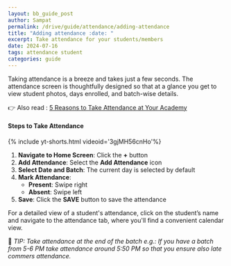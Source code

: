 ```yaml
---
layout: bb_guide_post
author: Sampat
permalink: /drive/guide/attendance/adding-attendance
title: "Adding attendance :date: "
excerpt: Take attendance for your students/members
date: 2024-07-16
tags: attendance student
categories: guide
---
```


Taking attendance is a breeze and takes just a few seconds. The attendance screen is thoughtfully designed so that at a glance you get to view student photos, days enrolled, and batch-wise details.

:point_right: Also read : [5 Reasons to Take Attendance at Your Academy](https://resources.badmintonbuddy.com/blog/5-reason-for-attendance-badminton-academy)

#### Steps to Take Attendance

{% include yt-shorts.html videoid='3gjMH56cnHo'%}


1. **Navigate to Home Screen**: Click the **+** button
2. **Add Attendance**: Select the **Add Attendance** icon
3. **Select Date and Batch**: The current day is selected by default
4. **Mark Attendance**:
    - **Present**: Swipe right
    - **Absent**: Swipe left
5. **Save**: Click the **SAVE** button to save the attendance

For a detailed view of a student's attendance, click on the student’s name and navigate to the attendance tab, where you'll find a convenient calendar view. 

:dart: *TIP: Take attendance at the end of the batch e.g.: If you have a batch from 5-6 PM take attendance around 5:50 PM so that you ensure also late commers attendance.*
